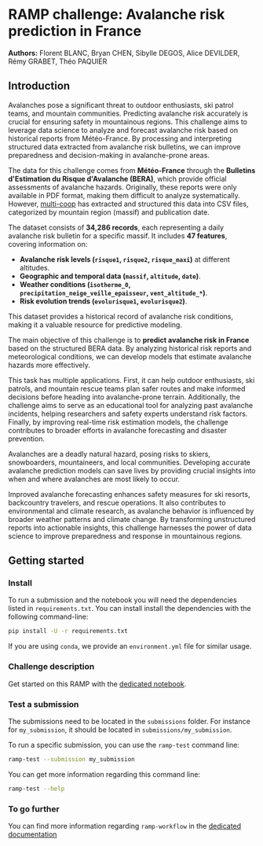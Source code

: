 # RAMP challenge: Avalanche risk prediction in France

**Authors:** Florent BLANC, Bryan CHEN, Sibylle DEGOS, Alice DEVILDER, Rémy GRABET, Théo PAQUIER

<!-- [![Build status](https://github.com/ramp-kits/template-kit/actions/workflows/test.yml/badge.svg)](https://github.com/ramp-kits/template-kit/actions/workflows/test.yml) -->

## Introduction

Avalanches pose a significant threat to outdoor enthusiasts, ski patrol teams, and mountain communities. Predicting avalanche risk accurately is crucial for ensuring safety in mountainous regions. This challenge aims to leverage data science to analyze and forecast avalanche risk based on historical reports from Météo-France. By processing and interpreting structured data extracted from avalanche risk bulletins, we can improve preparedness and decision-making in avalanche-prone areas.  

The data for this challenge comes from **Météo-France** through the **Bulletins d'Estimation du Risque d'Avalanche (BERA)**, which provide official assessments of avalanche hazards. Originally, these reports were only available in PDF format, making them difficult to analyze systematically. However, [multi-coop](https://gitlab.com/multi-coop/meteofrance_bra_hist) has extracted and structured this data into CSV files, categorized by mountain region (massif) and publication date.

The dataset consists of **34,286 records**, each representing a daily avalanche risk bulletin for a specific massif. It includes **47 features**, covering information on:
- **Avalanche risk levels (`risque1`, `risque2`, `risque_maxi`)** at different altitudes.
- **Geographic and temporal data (`massif`, `altitude`, `date`)**.
- **Weather conditions (`isotherme_0`, `precipitation_neige_veille_epaisseur`, `vent_altitude_*`)**.
- **Risk evolution trends (`evolurisque1`, `evolurisque2`)**.

This dataset provides a historical record of avalanche risk conditions, making it a valuable resource for predictive modeling.

The main objective of this challenge is to **predict avalanche risk in France** based on the structured BERA data. By analyzing historical risk reports and meteorological conditions, we can develop models that estimate avalanche hazards more effectively.  

This task has multiple applications. First, it can help outdoor enthusiasts, ski patrols, and mountain rescue teams plan safer routes and make informed decisions before heading into avalanche-prone terrain. Additionally, the challenge aims to serve as an educational tool for analyzing past avalanche incidents, helping researchers and safety experts understand risk factors. Finally, by improving real-time risk estimation models, the challenge contributes to broader efforts in avalanche forecasting and disaster prevention.  

Avalanches are a deadly natural hazard, posing risks to skiers, snowboarders, mountaineers, and local communities. Developing accurate avalanche prediction models can save lives by providing crucial insights into when and where avalanches are most likely to occur.  

Improved avalanche forecasting enhances safety measures for ski resorts, backcountry travelers, and rescue operations. It also contributes to environmental and climate research, as avalanche behavior is influenced by broader weather patterns and climate change. By transforming unstructured reports into actionable insights, this challenge harnesses the power of data science to improve preparedness and response in mountainous regions.  

<!-- 
Describe the challenge, in particular:

- Where the data comes from?
- What is the task this challenge aims to solve?
- Why does it matter? -->

## Getting started

### Install

To run a submission and the notebook you will need the dependencies listed
in `requirements.txt`. You can install install the dependencies with the
following command-line:

```bash
pip install -U -r requirements.txt
```

If you are using `conda`, we provide an `environment.yml` file for similar
usage.

### Challenge description

Get started on this RAMP with the
[dedicated notebook](template_starting_kit.ipynb).

### Test a submission

The submissions need to be located in the `submissions` folder. For instance
for `my_submission`, it should be located in `submissions/my_submission`.

To run a specific submission, you can use the `ramp-test` command line:

```bash
ramp-test --submission my_submission
```

You can get more information regarding this command line:

```bash
ramp-test --help
```

### To go further

You can find more information regarding `ramp-workflow` in the
[dedicated documentation](https://paris-saclay-cds.github.io/ramp-docs/ramp-workflow/stable/using_kits.html)
